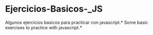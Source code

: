 # Ejercicios-Basicos-_JS

Algunos ejercicios basicos para practicar con javascript.*
Some basic exercises to practice with javascript.*
